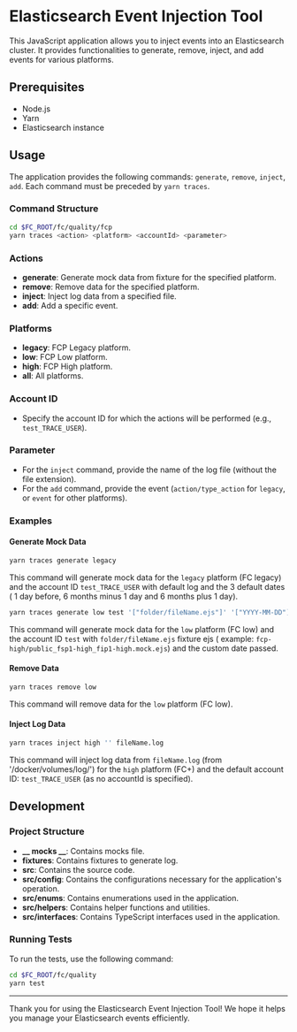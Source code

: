 # Elasticsearch Event Injection Tool

This JavaScript application allows you to inject events into an Elasticsearch cluster. It provides functionalities to generate, remove, inject, and add events for various platforms.

## Prerequisites

- Node.js
- Yarn
- Elasticsearch instance

## Usage

The application provides the following commands: `generate`, `remove`, `inject`, `add`. Each command must be preceded by `yarn traces`.

### Command Structure

```bash
cd $FC_ROOT/fc/quality/fcp
yarn traces <action> <platform> <accountId> <parameter>
```

### Actions

- **generate**: Generate mock data from fixture for the specified platform.
- **remove**: Remove data for the specified platform.
- **inject**: Inject log data from a specified file.
- **add**: Add a specific event.

### Platforms

- **legacy**: FCP Legacy platform.
- **low**: FCP Low platform.
- **high**: FCP High platform.
- **all**: All platforms.

### Account ID

- Specify the account ID for which the actions will be performed (e.g., `test_TRACE_USER`).

### Parameter

- For the `inject` command, provide the name of the log file (without the file extension).
- For the `add` command, provide the event (`action/type_action` for `legacy`, or `event` for other platforms).

### Examples

#### Generate Mock Data

```bash
yarn traces generate legacy
```

This command will generate mock data for the `legacy` platform (FC legacy) and the account ID `test_TRACE_USER` with default log and the 3 default dates ( 1 day before, 6 months minus 1 day and 6 months plus 1 day).

```bash
yarn traces generate low test '["folder/fileName.ejs"]' '["YYYY-MM-DD"]'
```

This command will generate mock data for the `low` platform (FC low) and the account ID `test` with `folder/fileName.ejs` fixture ejs ( example: `fcp-high/public_fsp1-high_fip1-high.mock.ejs`) and the custom date passed.

#### Remove Data

```bash
yarn traces remove low
```

This command will remove data for the `low` platform (FC low).

#### Inject Log Data

```bash
yarn traces inject high '' fileName.log
```

This command will inject log data from `fileName.log` (from '/docker/volumes/log/') for the `high` platform (FC+) and the default account ID: `test_TRACE_USER` (as no accountId is specified).

## Development

### Project Structure

- **__ mocks __**: Contains mocks file.
- **fixtures**: Contains fixtures to generate log.
- **src**: Contains the source code.
- **src/config**: Contains the configurations necessary for the application's operation.
- **src/enums**: Contains enumerations used in the application.
- **src/helpers**: Contains helper functions and utilities.
- **src/interfaces**: Contains TypeScript interfaces used in the application.

### Running Tests

To run the tests, use the following command:

```bash
cd $FC_ROOT/fc/quality
yarn test
```

---

Thank you for using the Elasticsearch Event Injection Tool! We hope it helps you manage your Elasticsearch events efficiently.